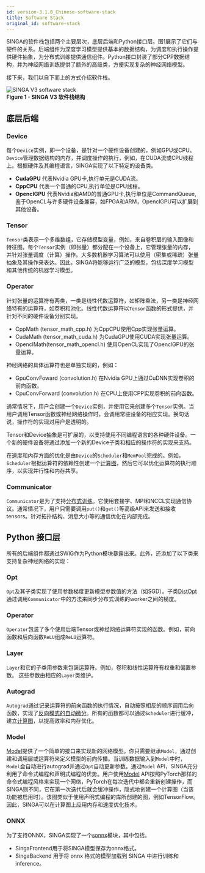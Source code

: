 ```yaml
---
id: version-3.1.0_Chinese-software-stack
title: Software Stack
original_id: software-stack
---
```


<!--- Licensed to the Apache Software Foundation (ASF) under one or more contributor license agreements.  See the NOTICE file distributed with this work for additional information regarding copyright ownership.  The ASF licenses this file to you under the Apache License, Version 2.0 (the "License"); you may not use this file except in compliance with the License.  You may obtain a copy of the License at http://www.apache.org/licenses/LICENSE-2.0 Unless required by applicable law or agreed to in writing, software distributed under the License is distributed on an "AS IS" BASIS, WITHOUT WARRANTIES OR CONDITIONS OF ANY KIND, either express or implied.  See the License for the specific language governing permissions and limitations under the License.  -->

SINGA的软件栈包括两个主要层次，底层后端和Python接口层。图1展示了它们与硬件的关系。后端组件为深度学习模型提供基本的数据结构，为调度和执行操作提供硬件抽象，为分布式训练提供通信组件。Python接口封装了部分CPP数据结构，并为神经网络训练提供了额外的高级类，方便实现复杂的神经网络模型。

接下来，我们以自下而上的方式介绍软件栈。

![SINGA V3 software stack](assets/singav3.1-sw.png) <br/> **Figure 1 - SINGA V3
软件栈结构**

## 底层后端

### Device

每个`Device`实例，即一个设备，是针对一个硬件设备创建的，例如GPU或CPU。`Device`管理数据结构的内存，并调度操作的执行，例如，在CUDA流或CPU线程上。根据硬件及其编程语言，SINGA实现了以下特定的设备类。

- **CudaGPU** 代表Nvidia GPU卡,执行单元是CUDA流。
- **CppCPU** 代表一个普通的CPU,执行单位是CPU线程。
- **OpenclGPU** 代表Nvidia和AMD的普通GPU卡,执行单位是CommandQueue,鉴于OpenCL与许多硬件设备兼容，如FPGA和ARM，OpenclGPU可以扩展到其他设备。

### Tensor

`Tensor`类表示一个多维数组，它存储模型变量，例如，来自卷积层的输入图像和特征图。每个`Tensor`实例（即张量）都分配在一个设备上，它管理张量的内存，并针对张量调度（计算）操作。大多数机器学习算法可以使用（密集或稀疏）张量抽象及其操作来表达。因此，SINGA将能够运行广泛的模型，包括深度学习模型和其他传统的机器学习模型。

### Operator

针对张量的运算符有两类，一类是线性代数运算符，如矩阵乘法，另一类是神经网络特有的运算符，如卷积和池化。线性代数运算符以`Tensor`函数的形式提供，并针对不同的硬件设备分别实现。

- CppMath (tensor_math_cpp.h) 为CppCPU使用Cpp实现张量运算。
- CudaMath (tensor_math_cuda.h) 为CudaGPU使用CUDA实现张量运算。
- OpenclMath(tensor_math_opencl.h) 使用OpenCL实现了OpenclGPU的张量运算。

神经网络的具体运算符也是单独实现的，例如：

- GpuConvFoward (convolution.h) 在Nvidia GPU上通过CuDNN实现卷积的前向函数。
- CpuConvForward (convolution.h) 在CPU上使用CPP实现卷积的前向函数。

通常情况下，用户会创建一个`Device`实例，并使用它来创建多个`Tensor`实例。当用户调用Tensor函数或神经网络操作时，会调用常驻设备的相应实现。换句话说，操作符的实现对用户是透明的。

Tensor和Device抽象是可扩展的，以支持使用不同编程语言的各种硬件设备。一个新的硬件设备将通过添加一个新的Device子类和相应的操作符的实现来支持。

在速度和内存方面的优化是由`Device`的`Scheduler`和`MemPool`完成的。例如，`Scheduler`根据运算符的依赖性创建一个[计算图](./graph)，然后它可以优化运算符的执行顺序，以实现并行性和内存共享。

### Communicator

`Communicator`是为了支持[分布式训练](./dist-train)。它使用套接字、MPI和NCCL实现通信协议。通常情况下，用户只需要调用`put()`和`get()`等高级API来发送和接收tensors。针对拓扑结构、消息大小等的通信优化在内部完成。

## Python 接口层

所有的后端组件都通过SWIG作为Python模块暴露出来。此外，还添加了以下类来支持复杂神经网络的实现：

### Opt

`Opt`及其子类实现了使用参数梯度更新模型参数值的方法（如SGD）。子类[DistOpt](./dist-train)通过调用`Communicator`中的方法来同步分布式训练的worker之间的梯度。

### Operator

`Operator`包装了多个使用后端Tensor或神经网络运算符实现的函数。例如，前向函数和后向函数`ReLU`组成`ReLU`运算符。

### Layer

`Layer`和它的子类用参数来包装运算符。例如，卷积和线性运算符有权重和偏置参数。 这些参数由相应的`Layer`类维护。

### Autograd


`Autograd`通过记录运算符的前向函数的执行情况，自动按照相反的顺序调用后向函数，实现了[反向模式的自动微分](https://rufflewind.com/2016-12-30/reverse-mode-automatic-differentiation)。所有的函数都可以通过`Scheduler`进行缓冲，建立[计算图](./graph)，以提高效率和内存优化。

### Model


[Model](./graph)提供了一个简单的接口来实现新的网络模型。你只需要继承`Model`，通过创建和调用层或运算符来定义模型的前向传播。当训练数据输入到`Model`中时，`Model`会自动进行autograd并通过`Opt`自动更新参数。通过`Model` API，SINGA充分利用了命令式编程和声明式编程的优势。用户使用[Model](./graph) API按照PyTorch那样的命令式编程风格来实现一个网络，PyTorch在每次迭代中都会重新创建操作，而SINGA则不同，它在第一次迭代后就会缓冲操作，隐式地创建一个计算图（当该功能被启用时）。该图类似于使用声明式编程的库所创建的图，例如TensorFlow。因此，SINGA可以在计算图上应用内存和速度优化技术。

### ONNX


为了支持ONNX，SINGA实现了一个[sonnx](./onnx)模块，其中包括。

- SingaFrontend用于将SINGA模型保存为onnx格式。
- SingaBackend 用于将 onnx 格式的模型加载到 SINGA 中进行训练和inference。
